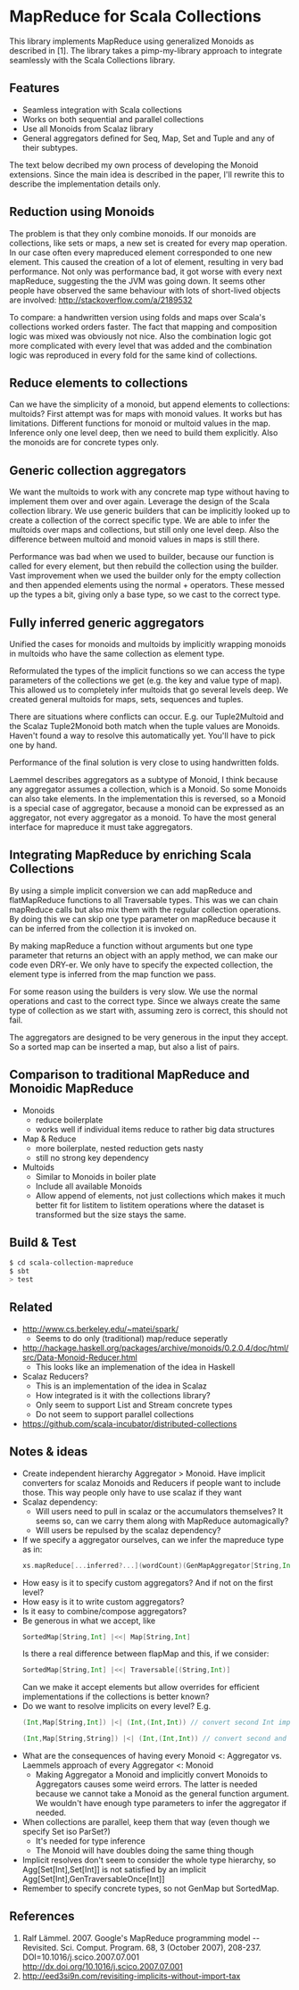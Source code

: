 # MapReduce for Scala Collections

This library implements MapReduce using generalized Monoids as described
in [1]. The library takes a pimp-my-library approach to integrate
seamlessly with the Scala Collections library.

## Features

 * Seamless integration with Scala collections
 * Works on both sequential and parallel collections
 * Use all Monoids from Scalaz library
 * General aggregators defined for Seq, Map, Set and Tuple
   and any of their subtypes.

The text below decribed my own process of developing the Monoid
extensions. Since the main idea is described in the paper, I'll rewrite
this to describe the implementation details only.

## Reduction using Monoids

The problem is that they only combine monoids. If our monoids are
collections, like sets or maps, a new set is created for every map
operation. In our case often every mapreduced element corresponded to one
new element. This caused the creation of a lot of element, resulting in
very bad performance. Not only was performance bad, it got worse with
every next mapReduce, suggesting the the JVM was going down. It seems
other people have observed the same behaviour with lots of short-lived
objects are involved: http://stackoverflow.com/a/2189532

To compare: a handwritten version using folds and maps over Scala's
collections worked orders faster. The fact that mapping and composition
logic was mixed was obviously not nice. Also the combination logic got
more complicated with every level that was added and the combination
logic was reproduced in every fold for the same kind of collections.

## Reduce elements to collections

Can we have the simplicity of a monoid, but append elements to
collections: multoids? First attempt was for maps with monoid values. It
works but has limitations. Different functions for monoid or multoid
values in the map. Inference only one level deep, then we need to build
them explicitly. Also the monoids are for concrete types only.

## Generic collection aggregators

We want the multoids to work with any concrete map type without having
to implement them over and over again. Leverage the design of the Scala
collection library. We use generic builders that can be implicitly looked
up to create a collection of the correct specific type. We are able to
infer the multoids over maps and collections, but still only one level
deep. Also the difference between multoid and monoid values in maps is
still there.

Performance was bad when we used to builder, because our function is
called for every element, but then rebuild the collection using the
builder. Vast improvement when we used the builder only for the empty
collection and then appended elements using the normal + operators. These
messed up the types a bit, giving only a base type, so we cast to the
correct type.

## Fully inferred generic aggregators

Unified the cases for monoids and multoids by implicitly wrapping monoids
in multoids who have the same collection as element type.

Reformulated the types of the implicit functions so we can access the
type parameters of the collections we get (e.g. the key and value type of
map). This allowed us to completely infer multoids that go several levels
deep. We created general multoids for maps, sets, sequences and tuples.

There are situations where conflicts can occur. E.g. our Tuple2Multoid and
the Scalaz Tuple2Monoid both match when the tuple values are Monoids. Haven't found
a way to resolve this automatically yet. You'll have to pick one by hand. 

Performance of the final solution is very close to using handwritten folds.

Laemmel describes aggregators as a subtype of Monoid, I think because
any aggregator assumes a collection, which is a Monoid. So some Monoids
can also take elements. In the implementation this is reversed, so a Monoid is a
special case of aggregator, because a monoid can be expressed as an aggregator,
not every aggregator as a monoid. To have the most general interface for mapreduce
it must take aggregators.

## Integrating MapReduce by enriching Scala Collections

By using a simple implicit conversion we can add mapReduce and
flatMapReduce functions to all Traversable types. This was we can
chain mapReduce calls but also mix them with the regular collection
operations. By doing this we can skip one type parameter on mapReduce
because it can be inferred from the collection it is invoked on.

By making mapReduce a function without arguments but one type parameter
that returns an object with an apply method, we can make our code even
DRY-er.  We only have to specify the expected collection, the element
type is inferred from the map function we pass.

For some reason using the builders is very slow. We use the normal
operations and cast to the correct type. Since we always create the
same type of collection as we start with, assuming zero is correct,
this should not fail.

The aggregators are designed to be very generous in the input they
accept. So a sorted map can be inserted a map, but also a list of pairs.

## Comparison to traditional MapReduce and Monoidic MapReduce

 * Monoids
   - reduce boilerplate
   - works well if individual items reduce to rather big data structures
 * Map & Reduce
   - more boilerplate, nested reduction gets nasty
   - still no strong key dependency
 * Multoids
   - Similar to Monoids in boiler plate
   - Include all available Monoids
   - Allow append of elements, not just collections which makes it much
     better fit for listitem to listitem operations where the dataset is
     transformed but the size stays the same.
   
## Build & Test

```sh
$ cd scala-collection-mapreduce
$ sbt
> test
```

## Related

 * http://www.cs.berkeley.edu/~matei/spark/
   - Seems to do only (traditional) map/reduce seperatly
 * http://hackage.haskell.org/packages/archive/monoids/0.2.0.4/doc/html/src/Data-Monoid-Reducer.html
   - This looks like an implemenation of the idea in Haskell
 * Scalaz Reducers?
   - This is an implementation of the idea in Scalaz
   - How integrated is it with the collections library?
   - Only seem to support List and Stream concrete types
   - Do not seem to support parallel collections
 * https://github.com/scala-incubator/distributed-collections

## Notes & ideas

 * Create independent hierarchy Aggregator > Monoid. Have implicit
   converters for scalaz Monoids and Reducers if people want to include
   those. This way people only have to use scalaz if they want
 * Scalaz dependency:
   - Will users need to pull in scalaz or the accumulators themselves?
     It seems so, can we carry them along with MapReduce automagically?
   - Will users be repulsed by the scalaz dependency?
 * If we specify a aggregator ourselves, can we infer the mapreduce type as in:
   ```scala
   xs.mapReduce[...inferred?...](wordCount)(GenMapAggregator[String,Int,SortedMap]) // Maybe change the order of the type parameters for readability
   ```
 * How easy is it to specify custom aggregators? And if not on the first level?
 * How easy is it to write custom aggregators?
 * Is it easy to combine/compose aggregators?
 * Be generous in what we accept, like
   ```scala
   SortedMap[String,Int] |<<| Map[String,Int]
   ```
   Is there a real difference between flapMap and this, if we consider:
   ```scala
   SortedMap[String,Int] |<<| Traversable[(String,Int)]
   ```
   Can we make it accept elements but allow overrides for efficient implementations
   if the collections is better known?
 * Do we want to resolve implicits on every level? E.g.
   ```scala
   (Int,Map[String,Int]) |<| (Int,(Int,Int)) // convert second Int implicitly to String
   ```
   ```scala
   (Int,Map[String,String]) |<| (Int,(Int,Int)) // convert second and third Int implicitly to String
   ```
 * What are the consequences of having every Monoid <: Aggregator
   vs. Laemmels approach of every Aggregator <: Monoid
   - Making Aggregator a Monoid and implicitly convert Monoids to
     Aggregators causes some weird errors. The latter is needed because
     we cannot take a Monoid as the general function argument. We wouldn't
     have enough type parameters to infer the aggregator if needed.
 * When collections are parallel, keep them that way (even though we
   specify Set iso ParSet?)
   - It's needed for type inference
   - The Monoid will have doubles doing the same thing though
 * Implicit resolves don't seem to consider the whole type hierarchy, so
   Agg[Set[Int],Set[Int]] is not satisfied by an implicit Agg[Set[Int],GenTraversableOnce[Int]]
 * Remember to specify concrete types, so not GenMap but SortedMap.

## References

 1. Ralf Lämmel. 2007. Google's MapReduce programming model -- Revisited. Sci. Comput. Program. 68, 3 (October 2007), 208-237. DOI=10.1016/j.scico.2007.07.001 http://dx.doi.org/10.1016/j.scico.2007.07.001
 1. http://eed3si9n.com/revisiting-implicits-without-import-tax
